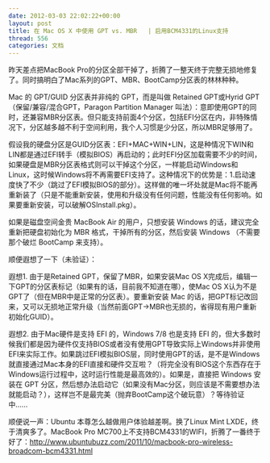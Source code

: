 ```yaml
---
date: 2012-03-03 22:02:22+00:00
layout: post
title: 在 Mac OS X 中使用 GPT vs. MBR   | 启用BCM4331的Linux支持
thread: 556
categories: 文档
---
```


昨天差点把MacBook Pro的分区全部干掉了，折腾了一整天终于完整无损地修复了。同时搞明白了Mac系列的GPT、MBR、BootCamp分区表的林林种种。  
  
Mac 的 GPT/GUID 分区表并非纯的 GPT，而是叫做 Retained GPT或Hyrid GPT（保留/兼容/混合GPT，Paragon Partition Manager 叫法）：意即使用GPT的同时，还兼容MBR分区表。<!-- more -->但只能支持前面4个分区，包括EFI分区在内，非特殊情况下，分区越多越不利于空间利用，我个人习惯是少分区，所以MBR足够用了。  
  
假设我的硬盘分区是GUID分区表：EFI+MAC+WIN+LIN，这是种情况下WIN和LIN都是通过EFI转手（模拟BIOS）再启动的；此时EFI分区加载需要不少的时间，如果硬盘是MBR分区表格式则可以干掉这个分区，一样能启动Windows和Linux，这时候Windows将不再需要EFI支持了。这种情况下的优势是：1.启动速度快了不少（跳过了EFI模拟BIOS的部分）。这样做的唯一坏处就是Mac将不能再重新装了（只是不能重新安装，使用和升级没有任何问题，性能没有任何影响。如果要重新安装，可以破解OSInstall.pkg）。  
  
如果是磁盘空间金贵 MacBook Air 的用户，只想安装 Windows 的话，建议完全重新把硬盘初始化为 MBR 格式，干掉所有的分区，然后安装 Windows （不需要那个破烂 BootCamp 来支持）。  
  
顺便遐想了一下（未验证）：  
  
遐想1. 由于是Retained GPT，保留了MBR，如果安装Mac OS X完成后，编辑一下GPT的分区表标记（如果有的话，目前我不知道在哪），使Mac OS X认为不是GPT了（但在MBR中是正常的分区表）。要重新安装 Mac 的话，把GPT标记改回来，又可以无损地正常升级（当然前面GPT->MBR也无损的，省得现有用户重新初始化GUID）。  
  
遐想2. 由于Mac硬件是支持 EFI 的，Windows 7/8 也是支持 EFI 的，但大多数时候我们都是因为硬件仅支持BIOS或者没有使用GPT导致实际上Windows并非使用EFI来实际工作。如果跳过EFI模拟BIOS层，同时使用GPT的话，是不是Windows就直接通过Mac本身的EFI直接和硬件交互啦？（将完全没有BIOS这个东西存在于Windows运行过程中，这时运行性能是最高效的）。如果是，直接把 Windows 安装在 GPT 分区，然后想办法启动它（如果没有Mac分区，则应该是不需要想办法就能启动？），这样岂不是最完美（抛弃BootCamp这个破玩意）？等待验证中……  
  
顺便说一声：Ubuntu 本尊怎么越做用户体验越差啊。换了Linux Mint LXDE，终于清爽多了。MacBook Pro MC700上不支持BCM4331的WIFI，折腾了一番终于好了：http://www.ubuntubuzz.com/2011/10/macbook-pro-wireless-broadcom-bcm4331.html
